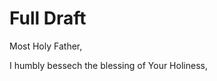 
# Full Draft

Most Holy Father,

<!-- Body of letter goes here. -->

I humbly bessech the blessing of Your Holiness,
<!-- Signature -->